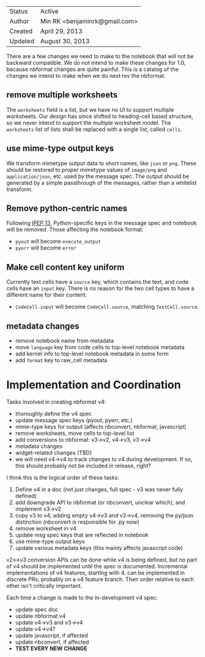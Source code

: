 <table>
<tr><td> Status </td><td> Active </td></tr>
<tr><td> Author </td><td> Min RK &lt;benjaminrk@gmail.com&gt;</td></tr>
<tr><td> Created </td><td> April 29, 2013</td></tr>
<tr><td> Updated </td><td> August 30, 2013</td></tr>
</table>

There are a few changes we need to make to the notebook that will not be backward compatible.
We do not intend to make these changes for 1.0, because nbformat changes are quite painful.
This is a catalog of the changes we intend to make when we do next rev the nbformat.

## remove multiple worksheets

The `worksheets` field is a list, but we have no UI to support multiple worksheets.
Our design has since shifted to heading-cell based structure,
so we never intend to support the multiple worksheet model.  The `worksheets` list of lists
shall be replaced with a single list, called `cells`.

## use mime-type output keys

We transform mimetype output data to short names, like `json` or `png`.
These should be restored to proper mimetype values of `image/png` and `application/json`, etc. used by the message spec. The output should be generated by a simple passthrough of the messages, rather than a whitelist transform.

## Remove python-centric names

Following [IPEP 13](IPEP-13:-Updating-the-Message-Spec), Python-specific keys in the message spec and notebook will be removed. Those affecting the notebook format:

- `pyout` will become `execute_output`
- `pyerr` will become `error`

## Make cell content key uniform

Currently text cells have a `source` key, which contains the text, and code cells have an `input` key.
There is no reason for the two cell types to have a different name for their content:

- `CodeCell.input` will become `CodeCell.source`, matching `TextCell.source`.

## metadata changes

- remove notebook name from metadata
- move `language` key from code cells to top-level notebook metadata
- add kernel info to top-level notebook metadata in some form
- add `format` key to raw_cell metadata

# Implementation and Coordination

Tasks involved in creating nbformat v4:

- thoroughly define the v4 spec
- update message spec keys (pyout, pyerr, etc.)
- mime-type keys for output (affects nbconvert, nbformat, javascript)
- remove worksheets, move cells to top-level list
- add conversions to nbformat: v3->v2, v4->v3, v3->v4
- metadata changes
- widget-related changes (TBD)
- we will need v4->v4 to track changes to v4 during development. If so, this should probably not be included in release, right?

I think this is the logical order of these tasks:

1. Define v4 in a doc (not just changes, full spec - v3 was never fully defined)
2. add downgrade API to nbformat (or nbconvert, unclear which), and implement v3->v2
3. copy v3 to v4, adding empty v4->v3 and v3->v4, removing the py/json distinction (nbconvert is responsible for .py now)
4. remove worksheet in v4
5. update msg spec keys that are reflected in notebook
6. use mime-type output keys
7. update various metadata keys (this mainly affects javascript code)

v2<->v3 conversion APIs can be done while v4 is being defined, but no part of v4 should be implemented until the spec is documented.
Incremental implementations of v4 features, starting with 4. can be implemented in discrete PRs,
probably on a v4 feature branch. Their order relative to each other isn't critically important.

Each time a change is made to the in-development v4 spec:

- update spec doc
- update nbformat.v4
- update v4->v3 and v3->v4
- update v4->v4?
- update javascript, if affected
- update nbconvert, if affected
- **TEST EVERY NEW CHANGE**
